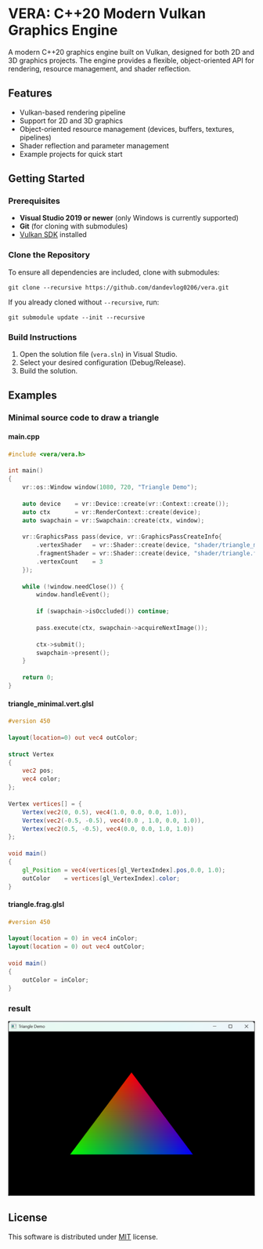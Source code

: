 # VERA: C++20 Modern Vulkan Graphics Engine

A modern C++20 graphics engine built on Vulkan, designed for both 2D and 3D graphics projects. The engine provides a flexible, object-oriented API for rendering, resource management, and shader reflection.

## Features

- Vulkan-based rendering pipeline
- Support for 2D and 3D graphics
- Object-oriented resource management (devices, buffers, textures, pipelines)
- Shader reflection and parameter management
- Example projects for quick start

## Getting Started

### Prerequisites

- **Visual Studio 2019 or newer** (only Windows is currently supported)
- **Git** (for cloning with submodules)
- [Vulkan SDK](https://vulkan.lunarg.com/sdk/home) installed

### Clone the Repository

To ensure all dependencies are included, clone with submodules:


```
git clone --recursive https://github.com/dandevlog0206/vera.git
```

If you already cloned without `--recursive`, run:

```
git submodule update --init --recursive
```

### Build Instructions

1. Open the solution file (`vera.sln`) in Visual Studio.
2. Select your desired configuration (Debug/Release).
3. Build the solution.

## Examples
### Minimal source code to draw a triangle

#### main.cpp
```cpp
#include <vera/vera.h>

int main()
{
	vr::os::Window window(1080, 720, "Triangle Demo");

	auto device    = vr::Device::create(vr::Context::create());
	auto ctx       = vr::RenderContext::create(device);
	auto swapchain = vr::Swapchain::create(ctx, window);

	vr::GraphicsPass pass(device, vr::GraphicsPassCreateInfo{
		.vertexShader   = vr::Shader::create(device, "shader/triangle_minimal.vert.glsl.spv"),
		.fragmentShader = vr::Shader::create(device, "shader/triangle.frag.glsl.spv"),
		.vertexCount    = 3
	});

	while (!window.needClose()) {
		window.handleEvent();

		if (swapchain->isOccluded()) continue;
		
		pass.execute(ctx, swapchain->acquireNextImage());

		ctx->submit();
		swapchain->present();
	}

	return 0;
}
```

#### triangle_minimal.vert.glsl
``` glsl
#version 450

layout(location=0) out vec4 outColor;

struct Vertex
{
	vec2 pos;
	vec4 color;
};

Vertex vertices[] = {
	Vertex(vec2(0, 0.5), vec4(1.0, 0.0, 0.0, 1.0)),
	Vertex(vec2(-0.5, -0.5), vec4(0.0 , 1.0, 0.0, 1.0)),
	Vertex(vec2(0.5, -0.5), vec4(0.0, 0.0, 1.0, 1.0))
};

void main()
{
	gl_Position = vec4(vertices[gl_VertexIndex].pos,0.0, 1.0);
	outColor    = vertices[gl_VertexIndex].color;
}

```

#### triangle.frag.glsl
``` glsl
#version 450

layout(location = 0) in vec4 inColor;
layout(location = 0) out vec4 outColor;

void main()
{
	outColor = inColor;
}

```

### result
![demo](resource/triangle_demo.png)

## License
This software is distributed under [MIT](https://en.wikipedia.org/wiki/MIT_License) license.